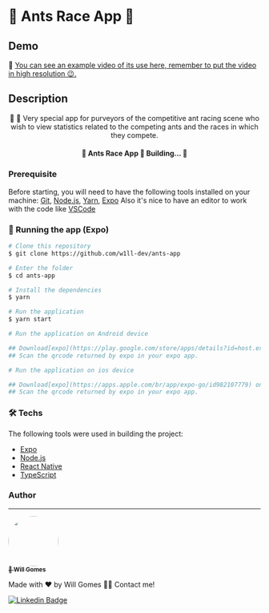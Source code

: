 # 🐜 Ants Race App 🏁

## Demo

🎥 [You can see an example video of its use here, remember to put the video in high resolution 😉.](https://youtu.be/Aj3-hszhVGU)

## Description

<p align="center">🐜 🏁 Very special app for purveyors of the competitive ant racing scene who wish to view statistics related to the competing ants and the races in which they compete.</p>

<h4 align="center"> 
	🚧  Ants Race App 🚀 Building...  🚧
</h4>

### Prerequisite

Before starting, you will need to have the following tools installed on your machine:
[Git](https://git-scm.com), [Node.js](https://nodejs.org/en/), [Yarn](https://yarnpkg.com/), [Expo](https://expo.dev/)
Also it's nice to have an editor to work with the code like [VSCode](https://code.visualstudio.com/)

### 📱 Running the app (Expo)

```bash
# Clone this repository
$ git clone https://github.com/w1ll-dev/ants-app

# Enter the folder
$ cd ants-app

# Install the dependencies
$ yarn

# Run the application
$ yarn start

# Run the application on Android device

## Download[expo](https://play.google.com/store/apps/details?id=host.exp.exponent&hl=pt_BR&gl=US) on your android device.
## Scan the qrcode returned by expo in your expo app.

# Run the application on ios device

## Download[expo](https://apps.apple.com/br/app/expo-go/id982107779) on your ios device.
## Scan the qrcode returned by expo in your expo app.
```

### 🛠 Techs

The following tools were used in building the project:

- [Expo](https://expo.io/)
- [Node.js](https://nodejs.org/en/)
- [React Native](https://reactnative.dev/)
- [TypeScript](https://www.typescriptlang.org/)

### Author

---

<a href="https://github.com/w1ll-dev">
 <img style="border-radius: 50%;" src="https://github.com/w1ll-dev.png" width="100px;" alt=""/>
 <br />
 <sub><b>🚀 Will Gomes</b></sub>
</a>

Made with ❤️ by Will Gomes 👋🏽 Contact me!

[![Linkedin Badge](https://media.licdn.com/dms/image/C5603AQEPUxf3XA5m1A/profile-displayphoto-shrink_200_200/0/1652915931380?e=1681948800&v=beta&t=LIKEi5XN4mNIqmqd55NjFXSw7kM65pNilBwFevE6pHQ)](https://www.linkedin.com/in/will-marcio/)
